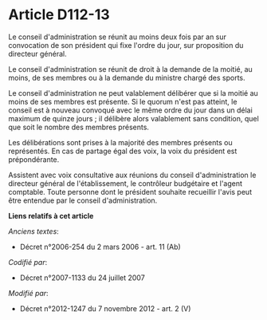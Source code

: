 # Article D112-13

Le conseil d'administration se réunit au moins deux fois par an sur convocation de son président qui fixe l'ordre du jour,
sur proposition du directeur général. 

Le conseil d'administration se réunit de droit à la demande de la moitié, au moins, de ses membres ou à la demande du
ministre chargé des sports. 

Le conseil d'administration ne peut valablement délibérer que si la moitié au moins de ses membres est présente. Si le quorum
n'est pas atteint, le conseil est à nouveau convoqué avec le même ordre du jour dans un délai maximum de quinze jours ; il
délibère alors valablement sans condition, quel que soit le nombre des membres présents. 

Les délibérations sont prises à la majorité des membres présents ou représentés. En cas de partage égal des voix, la voix du
président est prépondérante. 

Assistent avec voix consultative aux réunions du conseil d'administration le directeur général de l'établissement,      le
contrôleur budgétaire  et l'agent comptable. Toute personne dont le président souhaite recueillir l'avis peut être entendue
par le conseil d'administration.

**Liens relatifs à cet article**

_Anciens textes_:

  - Décret n°2006-254 du 2 mars 2006 - art. 11 (Ab)

_Codifié par_:

  - Décret n°2007-1133 du 24 juillet 2007

_Modifié par_:

  - Décret n°2012-1247 du 7 novembre 2012 - art. 2 (V)
